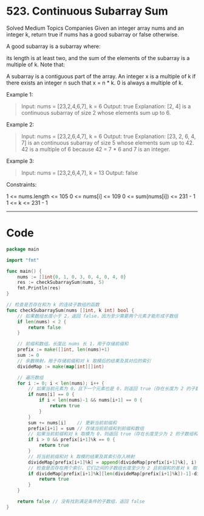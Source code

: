 # 523. Continuous Subarray Sum
Solved
Medium
Topics
Companies
Given an integer array nums and an integer k, return true if nums has a good subarray or false otherwise.

A good subarray is a subarray where:

its length is at least two, and
the sum of the elements of the subarray is a multiple of k.
Note that:

A subarray is a contiguous part of the array.
An integer x is a multiple of k if there exists an integer n such that x = n * k. 0 is always a multiple of k.
 

Example 1:
> Input: nums = [23,2,4,6,7], k = 6
Output: true
Explanation: [2, 4] is a continuous subarray of size 2 whose elements sum up to 6.

Example 2:
> Input: nums = [23,2,6,4,7], k = 6
Output: true
Explanation: [23, 2, 6, 4, 7] is an continuous subarray of size 5 whose elements sum up to 42.
42 is a multiple of 6 because 42 = 7 * 6 and 7 is an integer.

Example 3:
> Input: nums = [23,2,6,4,7], k = 13
Output: false
 

Constraints:

1 <= nums.length <= 105
0 <= nums[i] <= 109
0 <= sum(nums[i]) <= 231 - 1
1 <= k <= 231 - 1

---

# Code
```go
package main

import "fmt"

func main() {
	nums := []int{0, 1, 0, 3, 0, 4, 0, 4, 0}
	res := checkSubarraySum(nums, 5)
	fmt.Println(res)
}

// 检查是否存在和为 k 的连续子数组的函数
func checkSubarraySum(nums []int, k int) bool {
	// 如果数组长度小于 2，返回 false，因为至少需要两个元素才能形成子数组
	if len(nums) < 2 {
		return false
	}

	// 前缀和数组，长度比 nums 长 1，用于存储前缀和
	prefix := make([]int, len(nums)+1)
	sum := 0
	// 余数映射，用于存储前缀和对 k 取模后的结果及其对应的索引
	divideMap := make(map[int][]int)

	// 遍历数组
	for i := 0; i < len(nums); i++ {
		// 如果当前元素为 0，且下一个元素也是 0，则返回 true（存在长度为 2 的子数组和为 0）
		if nums[i] == 0 {
			if i < len(nums)-1 && nums[i+1] == 0 {
				return true
			}
		}
		sum += nums[i]    // 更新当前前缀和
		prefix[i+1] = sum // 存储当前前缀和到前缀和数组
		// 如果当前前缀和对 k 取模为 0，则返回 true（存在长度至少为 2 的子数组和为 k 的倍数）
		if i > 0 && prefix[i+1]%k == 0 {
			return true
		}
		// 将当前前缀和对 k 取模的结果及其索引存入映射
		divideMap[prefix[i+1]%k] = append(divideMap[prefix[i+1]%k], i)
		// 检查是否存在两个索引，它们之间的子数组长度至少为 2 且前缀和的差对 k 取模为 0
		if divideMap[prefix[i+1]%k][len(divideMap[prefix[i+1]%k])-1]-divideMap[prefix[i+1]%k][0] >= 2 {
			return true
		}
	}

	return false // 没有找到满足条件的子数组，返回 false
}
```